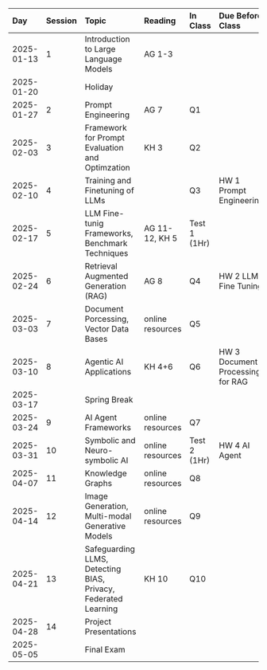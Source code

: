 | Day        | Session   | Topic                                                          | Reading          | In Class     | Due Before Class                 |
|:-----------|:----------|:---------------------------------------------------------------|:-----------------|:-------------|:---------------------------------|
| 2025-01-13 | 1         | Introduction to Large Language Models                          | AG 1-3           |              |                                  |
| 2025-01-20 |           | Holiday                                                        |                  |              |                                  |
| 2025-01-27 | 2         | Prompt Engineering                                             | AG 7             | Q1           |                                  |
| 2025-02-03 | 3         | Framework for Prompt Evaluation and Optimzation                | KH 3             | Q2           |                                  |
| 2025-02-10 | 4         | Training and Finetuning of LLMs                                |                  | Q3           | HW 1 Prompt Engineering          |
| 2025-02-17 | 5         | LLM Fine-tunig Frameworks, Benchmark Techniques                | AG 11-12, KH 5   | Test 1 (1Hr) |                                  |
| 2025-02-24 | 6         | Retrieval Augmented Generation (RAG)                           | AG 8             | Q4           | HW 2 LLM Fine Tuning             |
| 2025-03-03 | 7         | Document Porcessing, Vector Data Bases                         | online resources | Q5           |                                  |
| 2025-03-10 | 8         | Agentic AI Applications                                        | KH 4+6           | Q6           | HW 3 Document Processing for RAG |
| 2025-03-17 |           | Spring Break                                                   |                  |              |                                  |
| 2025-03-24 | 9         | AI Agent Frameworks                                            | online resources | Q7           |                                  |
| 2025-03-31 | 10        | Symbolic and Neuro-symbolic AI                                 | online resources | Test 2 (1Hr) | HW 4 AI Agent                    |
| 2025-04-07 | 11        | Knowledge Graphs                                               | online resources | Q8           |                                  |
| 2025-04-14 | 12        | Image Generation, Multi-modal Generative Models                | online resources | Q9           |                                  |
| 2025-04-21 | 13        | Safeguarding LLMS, Detecting BIAS, Privacy, Federated Learning | KH 10            | Q10          |                                  |
| 2025-04-28 | 14        | Project Presentations                                          |                  |              |                                  |
| 2025-05-05 |           | Final Exam                                                     |                  |              |                                  |
